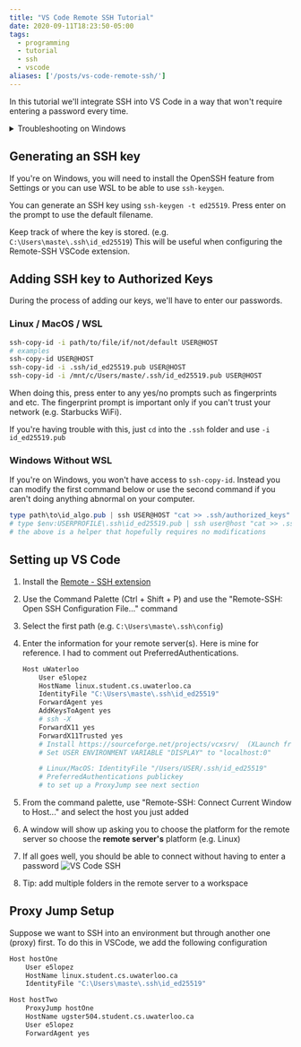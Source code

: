 ```yaml
---
title: "VS Code Remote SSH Tutorial"
date: 2020-09-11T18:23:50-05:00
tags:
  - programming
  - tutorial
  - ssh
  - vscode
aliases: ['/posts/vs-code-remote-ssh/']
---
```


In this tutorial we'll integrate SSH into VS Code in a way that won't require entering a password every time.

<details><summary>Troubleshooting on Windows</summary>

Visual Studio Code is incredibly wasteful on Windows. The developers have no respect for users'
devices. If one of your devices can't connect to the remote-ssh server two times in a row without any
obvious reasons, then you should first [download VSCode](https://code.visualstudio.com/download) but
before re-installing, remove VSCode from your device including `%APPDATA%\Code` and `%USERPROFILE%\.vscode`.

It would be a good idea to either use VSCode's sync feature or save a copy of your `settings.json` as well as taking
a note of the extensions you have installed.

After re-installing VsCode, my computer could connect to the ssh-server in 0.5 seconds. In the end, totally worth it
since I removed 4GB worth of files related to vscode even after it had been uninstalled from my computer.

</details>

## Generating an SSH key

If you're on Windows, you will need to install the OpenSSH feature from Settings or you can use WSL to be able to use `ssh-keygen`.

You can generate an SSH key using `ssh-keygen -t ed25519`. Press enter on the prompt to use the default filename.

Keep track of where the key is stored. (e.g. `C:\Users\maste\.ssh\id_ed25519`)
This will be useful when configuring the Remote-SSH VSCode extension.

## Adding SSH key to Authorized Keys

During the process of adding our keys, we'll have to enter our passwords.

### Linux / MacOS / WSL

```sh
ssh-copy-id -i path/to/file/if/not/default USER@HOST
# examples
ssh-copy-id USER@HOST
ssh-copy-id -i .ssh/id_ed25519.pub USER@HOST
ssh-copy-id -i /mnt/c/Users/maste/.ssh/id_ed25519.pub USER@HOST
```

When doing this, press enter to any yes/no prompts such as fingerprints and etc. The fingerprint prompt is
important only if you can't trust your network (e.g. Starbucks WiFi).

If you're having trouble with this, just `cd` into the `.ssh` folder and use `-i id_ed25519.pub`

### Windows Without WSL

If you're on Windows, you won't have access to `ssh-copy-id`. Instead you can modify the first command below or use the second command
if you aren't doing anything abnormal on your computer.

```powershell
type path\to\id_algo.pub | ssh USER@HOST "cat >> .ssh/authorized_keys"
# type $env:USERPROFILE\.ssh\id_ed25519.pub | ssh user@host "cat >> .ssh/authorized_keys"
# the above is a helper that hopefully requires no modifications
```

## Setting up VS Code

1. Install the [Remote - SSH extension](https://marketplace.visualstudio.com/items?itemName=ms-vscode-remote.remote-ssh)
2. Use the Command Palette (Ctrl + Shift + P) and use the "Remote-SSH: Open SSH Configuration File..." command
3. Select the first path  (e.g. `C:\Users\maste\.ssh\config`)
4. Enter the information for your remote server(s). Here is mine for reference. I had to comment out PreferredAuthentications.

    ```sh
    Host uWaterloo
        User e5lopez
        HostName linux.student.cs.uwaterloo.ca
        IdentityFile "C:\Users\maste\.ssh\id_ed25519"
        ForwardAgent yes
        AddKeysToAgent yes
        # ssh -X
        ForwardX11 yes
        ForwardX11Trusted yes
        # Install https://sourceforge.net/projects/vcxsrv/  (XLaunch from Windows Search)
        # Set USER ENVIRONMENT VARIABLE "DISPLAY" to "localhost:0"

        # Linux/MacOS: IdentityFile "/Users/USER/.ssh/id_ed25519"
        # PreferredAuthentications publickey
        # to set up a ProxyJump see next section
    ```

5. From the command palette, use "Remote-SSH: Connect Current Window to Host..." and select the host you just added
6. A window will show up asking you to choose the platform for the remote server so choose the **remote server's** platform (e.g. Linux)
7. If all goes well, you should be able to connect without having to enter a password
![VS Code SSH](/images/vs-code/connected-example.webp)
8. Tip: add multiple folders in the remote server to a workspace

## Proxy Jump Setup

Suppose we want to SSH into an environment but through another one (proxy) first. To do this in VSCode, we add the following configuration

```sh
Host hostOne
    User e5lopez
    HostName linux.student.cs.uwaterloo.ca
    IdentityFile "C:\Users\maste\.ssh\id_ed25519"

Host hostTwo
    ProxyJump hostOne
    HostName ugster504.student.cs.uwaterloo.ca
    User e5lopez
    ForwardAgent yes
```
